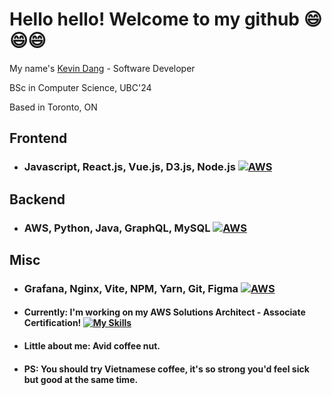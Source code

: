 # Hello hello! Welcome to my github 😄😄😄

My name's [Kevin Dang](https://kevin-portfolio-kta0.onrender.com/) - Software Developer

BSc in Computer Science, UBC'24

Based in Toronto, ON

## Frontend
- ### Javascript, React.js, Vue.js, D3.js, Node.js [![AWS](https://skillicons.dev/icons?i=js,react,vue,d3,nodejs)](https://drive.google.com/file/d/1uxtN4RPKTYw3AUbuNptKV4wdN9-hF2cf/view)

## Backend
- ### AWS, Python, Java, GraphQL, MySQL [![AWS](https://skillicons.dev/icons?i=aws,python,java,graphql,mysql)](https://drive.google.com/file/d/1uxtN4RPKTYw3AUbuNptKV4wdN9-hF2cf/view)

## Misc
- ### Grafana, Nginx, Vite, NPM, Yarn, Git, Figma  [![AWS](https://skillicons.dev/icons?i=grafana,nginx,vite,npm,yarn,git,figma)](https://drive.google.com/file/d/1uxtN4RPKTYw3AUbuNptKV4wdN9-hF2cf/view)

- #### Currently: I'm working on my AWS Solutions Architect - Associate Certification! [![My Skills](https://skillicons.dev/icons?i=aws)](https://aws.amazon.com/certification/)
- #### Little about me: Avid coffee nut.
- #### PS: You should try Vietnamese coffee, it's so strong you'd feel sick but good at the same time.

<!--
**kdang243/kdang243** is a ✨ _special_ ✨ repository because its `README.md` (this file) appears on your GitHub profile.

Here are some ideas to get you started:

- 🔭 I’m currently working on ...
- 🌱 I’m currently learning ...
- 👯 I’m looking to collaborate on ...
- 🤔 I’m looking for help with ...
- 💬 Ask me about ...
- 📫 How to reach me: ...
- 😄 Pronouns: ...
- ⚡ Fun fact: ...
-->
